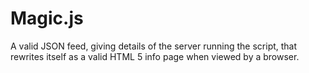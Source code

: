 Magic.js
========

A valid JSON feed, giving details of the server running the script, that rewrites itself as a valid HTML 5 info page when viewed by a browser.
